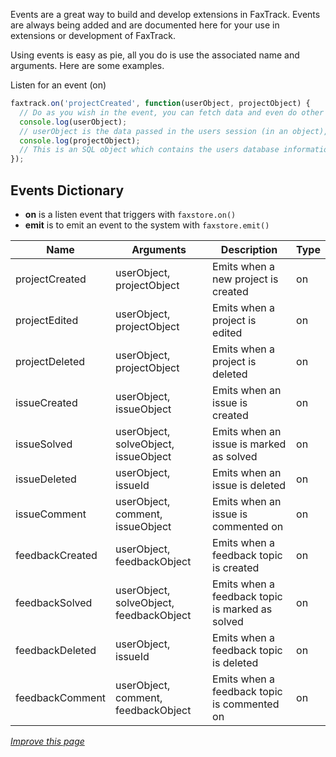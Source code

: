 Events are a great way to build and develop extensions in FaxTrack. Events are always being added and are documented here for your use in extensions or development of FaxTrack.


Using events is easy as pie, all you do is use the associated name and arguments. Here are some examples.

Listen for an event (on)
```js
faxtrack.on('projectCreated', function(userObject, projectObject) {
  // Do as you wish in the event, you can fetch data and even do other actions like make an automated webhook post.
  console.log(userObject);
  // userObject is the data passed in the users session (in an object), this will contain some login service data like their ID, avatar, and possibly guilds.
  console.log(projectObject);
  // This is an SQL object which contains the users database information.
});
```

## Events Dictionary

- **on** is a listen event that triggers with `faxstore.on()`
- **emit** is to emit an event to the system with `faxstore.emit()`

| Name                       | Arguments                                              | Description                                                                               | Type |
|----------------------------|--------------------------------------------------------|-------------------------------------------------------------------------------------------|------|
| projectCreated | userObject, projectObject | Emits when a new project is created | on |
| projectEdited | userObject, projectObject | Emits when a project is edited | on |
| projectDeleted | userObject, projectObject | Emits when a project is deleted | on |
| issueCreated | userObject, issueObject | Emits when an issue is created | on |
| issueSolved | userObject, solveObject, issueObject | Emits when an issue is marked as solved | on |
| issueDeleted | userObject, issueId | Emits when an issue is deleted | on |
| issueComment | userObject, comment, issueObject | Emits when an issue is commented on | on |
| feedbackCreated | userObject, feedbackObject | Emits when a feedback topic is created | on |
| feedbackSolved | userObject, solveObject, feedbackObject | Emits when a feedback topic is marked as solved | on |
| feedbackDeleted | userObject, issueId | Emits when a feedback topic is deleted | on |
| feedbackComment | userObject, comment, feedbackObject | Emits when a feedback topic is commented on | on |

*[Improve this page](https://github.com/FAXES/Documentation/blob/main/FaxStore/Events.md)*
